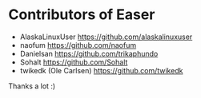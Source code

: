 Contributors of Easer
======

* AlaskaLinuxUser <https://github.com/alaskalinuxuser>
* naofum <https://github.com/naofum>
* Danielsan <https://github.com/trikaphundo>
* Sohalt <https://github.com/Sohalt>
* twikedk (Ole Carlsen) <https://github.com/twikedk>

Thanks a lot :)

